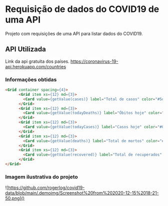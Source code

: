 # Requisição de dados do COVID19 de uma API

Projeto com requisições de uma API para listar dados do COVID19.

## API Utilizada

Link da api gratuita dos países.
https://coronavirus-19-api.herokuapp.com/countries

### Informações obtidas

```html
<Grid container spacing={4}>
      <Grid item xs={12} md={3}>
        <Card value={getValue(cases)} label="Total de casos" color="#5d78ff" />
      </Grid>
      <Grid item xs={12} md={3}>
        <Card value={getValue(todayDeaths)} label="Óbitos hoje" color="#F7B829" />
      </Grid>
      <Grid item xs={12} md={3}>
        <Card value={getValue(todayCases)} label="Casos hoje" color="#000" />
      </Grid>
      <Grid item xs={12} md={3}>
        <Card value={getValue(deaths)} label="Total de mortos" color="#E95078" />
      </Grid>
      <Grid item xs={12} md={3}>
        <Card value={getValue(recovered)} label="Total de recuperados" color="#67C887" />
      </Grid>
</Grid>
```

### Imagem ilustrativa do projeto

![https://github.com/rogerlog/covid19-data/blob/main/.demoimg/Screenshot%20from%202020-12-15%2018-21-50.png]()



